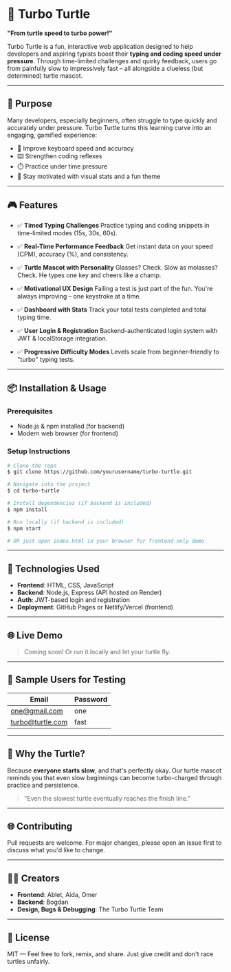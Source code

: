 # 🐢 Turbo Turtle

**"From turtle speed to turbo power!"**

Turbo Turtle is a fun, interactive web application designed to help developers and aspiring typists boost their **typing and coding speed under pressure**. Through time-limited challenges and quirky feedback, users go from painfully slow to impressively fast – all alongside a clueless (but determined) turtle mascot.

---

## 🚀 Purpose

Many developers, especially beginners, often struggle to type quickly and accurately under pressure. Turbo Turtle turns this learning curve into an engaging, gamified experience:

* 🧠 Improve keyboard speed and accuracy
* ⌨️ Strengthen coding reflexes
* ⏱️ Practice under time pressure
* 🎯 Stay motivated with visual stats and a fun theme

---

## 🎮 Features

* ✅ **Timed Typing Challenges**
  Practice typing and coding snippets in time-limited modes (15s, 30s, 60s).

* ✅ **Real-Time Performance Feedback**
  Get instant data on your speed (CPM), accuracy (%), and consistency.

* ✅ **Turtle Mascot with Personality**
  Glasses? Check. Slow as molasses? Check. He types one key and cheers like a champ.

* ✅ **Motivational UX Design**
  Failing a test is just part of the fun. You're always improving – one keystroke at a time.

* ✅ **Dashboard with Stats**
  Track your total tests completed and total typing time.

* ✅ **User Login & Registration**
  Backend-authenticated login system with JWT & localStorage integration.

* ✅ **Progressive Difficulty Modes**
  Levels scale from beginner-friendly to "turbo" typing tests.

---

## 📦 Installation & Usage

### Prerequisites

* Node.js & npm installed (for backend)
* Modern web browser (for frontend)

### Setup Instructions

```bash
# Clone the repo
$ git clone https://github.com/yourusername/turbo-turtle.git

# Navigate into the project
$ cd turbo-turtle

# Install dependencies (if backend is included)
$ npm install

# Run locally (if backend is included)
$ npm start

# OR just open index.html in your browser for frontend-only demo
```

---

## 🌟 Technologies Used

* **Frontend**: HTML, CSS, JavaScript
* **Backend**: Node.js, Express (API hosted on Render)
* **Auth**: JWT-based login and registration
* **Deployment**: GitHub Pages or Netlify/Vercel (frontend)

---

## 🌐 Live Demo

> Coming soon! Or run it locally and let your turtle fly.

---

## 👤 Sample Users for Testing

| Email                                       | Password |
| ------------------------------------------- | -------- |
| [one@gmail.com](mailto:one@gmail.com)       | one      |
| [turbo@turtle.com](mailto:turbo@turtle.com) | fast     |

---

## 🦖 Why the Turtle?

Because **everyone starts slow**, and that's perfectly okay. Our turtle mascot reminds you that even slow beginnings can become turbo-charged through practice and persistence.

> "Even the slowest turtle eventually reaches the finish line."

---

## 🌐 Contributing

Pull requests are welcome. For major changes, please open an issue first to discuss what you'd like to change.

---

## 👨‍💻 Creators

* **Frontend**: Ablet, Aida, Omer
* **Backend**: Bogdan
* **Design, Bugs & Debugging**: The Turbo Turtle Team

---

## 🐝 License

MIT — Feel free to fork, remix, and share. Just give credit and don't race turtles unfairly.
